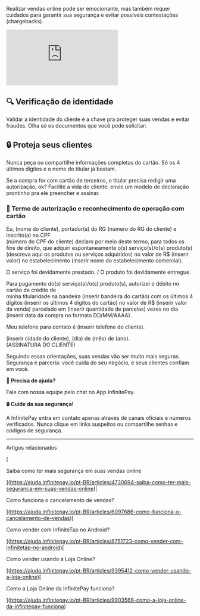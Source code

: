 Realizar vendas online pode ser emocionante, mas também requer cuidados para garantir sua segurança e evitar possíveis contestações (chargebacks).

<iframe src="https://www.youtube.com/embed/UGVON8YTU28" frameborder="0" allowfullscreen="allowfullscreen"></iframe>

## **🔍 Verificação de identidade**

Validar a identidade do cliente é a chave pra proteger suas vendas e evitar fraudes. Olha só os documentos que você pode solicitar:

## 🔒 **Proteja seus clientes**

Nunca peça ou compartilhe informações completas do cartão. Só os 4 últimos dígitos e o nome do titular já bastam.

Se a compra for com cartão de terceiros, o titular precisa redigir uma autorização, ok? Facilite a vida do cliente: envie um modelo de declaração prontinho pra ele preencher e assinar.

### **📌 Termo de autorização e reconhecimento de operação com cartão**

Eu, (nome do cliente), portador(a) do RG (número do RG do cliente) e inscrito(a) no CPF  
(número do CPF do cliente) declaro por meio deste termo, para todos os fins de direito, que adquiri espontaneamente o(s) serviço(s)/o(s) produto(s) (descreva aqui os produtos ou serviços adquiridos) no valor de R$ (inserir valor) no estabelecimento (inserir nome do estabelecimento comercial).

  
O serviço foi devidamente prestado. / O produto foi devidamente entregue.

Para pagamento do(s) serviço(s)/o(s) produto(s), autorizei o débito no cartão de crédito de  
minha titularidade na bandeira (inserir bandeira do cartão) com os últimos 4 dígitos (inserir os últimos 4 dígitos do cartão) no valor de R$ (inserir valor da venda) parcelado em (inserir quantidade de parcelas) vezes no dia (inserir data da compra no formato DD/MM/AAAA).

Meu telefone para contato é (inserir telefone do cliente).

  
(inserir cidade do cliente), (dia) de (mês) de (ano).  
(ASSINATURA DO CLIENTE)

Seguindo essas orientações, suas vendas vão ser muito mais seguras. Segurança é parceria: você cuida do seu negócio, e seus clientes confiam em você.

**🔔 Precisa de ajuda?**

Fale com nossa equipe pelo chat no App InfinitePay.

**🔒 Cuide da sua segurança!**

A InfinitePay entra em contato apenas através de canais oficiais e números verificados. Nunca clique em links suspeitos ou compartilhe senhas e códigos de segurança.

___

Artigos relacionados

[

Saiba como ter mais segurança em suas vendas online

](https://ajuda.infinitepay.io/pt-BR/articles/4730694-saiba-como-ter-mais-seguranca-em-suas-vendas-online)[

Como funciona o cancelamento de vendas?

](https://ajuda.infinitepay.io/pt-BR/articles/6097686-como-funciona-o-cancelamento-de-vendas)[

Como vender com InfiniteTap no Android?

](https://ajuda.infinitepay.io/pt-BR/articles/8751723-como-vender-com-infinitetap-no-android)[

Como vender usando a Loja Online?

](https://ajuda.infinitepay.io/pt-BR/articles/9395412-como-vender-usando-a-loja-online)[

Como a Loja Online da InfinitePay funciona?

](https://ajuda.infinitepay.io/pt-BR/articles/9903568-como-a-loja-online-da-infinitepay-funciona)